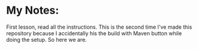 # My Notes:

First lesson, read all the instructions. This is the second time I've made
this repository because I accidentally his the build with Maven button while doing the setup.
So here we are.
